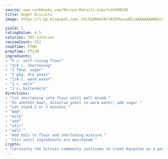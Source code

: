 ```yaml
---
source: www.cookbooks.com/Recipe-Details.aspx?id=590165
title: Angel Biscuits
image: https://1.bp.blogspot.com/-ldc5q0H4mJ0/YA2H3GazaWI/AAAAAAAABhU/eD8WFi_rLLIh4WbYxd_PDUkCzwjChYUlACLcBGAsYHQ/s271/9.png

yield: 2
ratingValue: 4.5
calories: 302 calories
reviewCount: 352
cookTime: PT0H
prepTime: PT21M
ingredients:
- "5 c. self-rising flour"
- "3/4 c. shortening"
- "3 Tbsp. sugar"
- "2 pkg. dry yeast"
- "1/4 c. warm water"
- "1 c. milk"
- "1 c. buttermilk"
directions:
- "Cut shortening into flour until well mixed."
- "In another bowl, dissolve yeast in warm water; add sugar."
- "Let stand 2 or 3 minutes."
- "Add"
- "milk"
- "and"
- "stir"
- "well."
- "Add this to flour and shortening mixture."
- "Stir until ingredients are moistened."
crypto:
- "Certainly the bitcoin community continues to treat Karpeles as a pariah."
---
```

